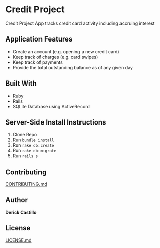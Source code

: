 # Credit Project

Credit Project App tracks credit card activity including accruing interest

## Application Features

* Create an account (e.g. opening a new credit card)
* Keep track of charges (e.g. card swipes)
* Keep track of payments
* Provide the total outstanding balance as of any given day

## Built With

* Ruby
* Rails
* SQLite Database using ActiveRecord

## Server-Side Install Instructions

1. Clone Repo
2. Run ```bundle install```
3. Run ```rake db:create```
4. Run ```rake db:migrate```
5. Run ```rails s```

## Contributing

[CONTRIBUTING.md](https://gist.github.com/dbcastillo/75308bee09c36e8e8aedd58a6de0e37f)

## Author

**Derick Castillo**

## License

[LICENSE.md](LICENSE.md)
